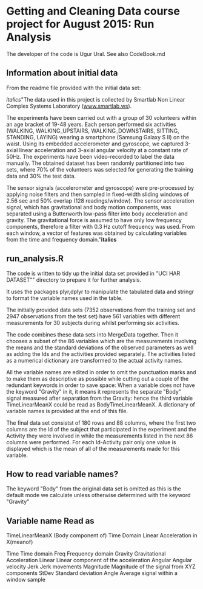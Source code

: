 # Getting and Cleaning Data course project for August 2015: Run Analysis

The developer of the code is Ugur Ural. See also CodeBook.md

## Information about initial data

From the readme file provided with the initial data set:

*italics*"The data used in this project is collected by Smartlab Non Linear Complex Systems Laboratory (www.smartlab.ws).

The experiments have been carried out with a group of 30 volunteers within an age bracket of 19-48 years. Each person performed six activities (WALKING, WALKING_UPSTAIRS, WALKING_DOWNSTAIRS, SITTING, STANDING, LAYING) wearing a smartphone (Samsung Galaxy S II) on the waist. Using its embedded accelerometer and gyroscope, we captured 3-axial linear acceleration and 3-axial angular velocity at a constant rate of 50Hz. The experiments have been video-recorded to label the data manually. The obtained dataset has been randomly partitioned into two sets, where 70% of the volunteers was selected for generating the training data and 30% the test data. 

The sensor signals (accelerometer and gyroscope) were pre-processed by applying noise filters and then sampled in fixed-width sliding windows of 2.56 sec and 50% overlap (128 readings/window). The sensor acceleration signal, which has gravitational and body motion components, was separated using a Butterworth low-pass filter into body acceleration and gravity. The gravitational force is assumed to have only low frequency components, therefore a filter with 0.3 Hz cutoff frequency was used. From each window, a vector of features was obtained by calculating variables from the time and frequency domain."__italics__

## run_analysis.R
The code is written to tidy up the initial data set provided in
"UCI HAR DATASET"" directory to prepare it for further analysis.

It uses the packages plyr,dplyr to manipulate the tabulated data
and stringr to format the variable names used in the table.

The initially provided data sets (7352 observations from 
the training set and 2947 observations from the test set) 
have 561 variables with different measurements for 30 subjects
during whilst performing six activities. 

The code combines these data sets into MergeData together. Then
it chooses a subset of the 86 variables which are the measurements
involving the means and the standard deviations of the observed 
parameters as well as adding the Ids and the activities provided separately. The activities listed as a numerical dictionary are transformed to the actual activity names.

All the variable names are edited in order to omit the punctuation
marks and to make them as descriptive as possible while cutting out
a couple of the redundant keywords in order to save space: When
a variable does not have the keyword "Gravity" in it, it means
it represents the separate "Body" signal measured after separation
from the Gravity: hence the third variable TimeLinearMeanX could be read as BodyTimeLinearMeanX. A dictionary of variable names is provided at the end of this file.

The final data set consistst of 180 rows and 88 columns, where the first two columns are the Id of the subject that participated in the
experiment and the Activity they were involved in while the measurements listed in the next 86 columns were performed. For each Id-Activity pair only one value is displayed which is the mean of all of the measurements made for this variable.

## How to read variable names?
The keyword "Body" from the original data set is omitted as this is the
default mode we calculate unless otherwise determined with the keyword
"Gravity"

Variable name           Read as
----------------------------------------------------------------------------------
TimeLinearMeanX     (Body component of) Time Domain Linear Acceleration in X(meanof)

Time                Time domain
Freq                Frequency domain
Gravity             Gravitational Acceleration
Linear              Linear component of the acceleration
Angular             Angular velocity
Jerk                Jerk movements
Magnitude           Magnitude of the signal from XYZ components
StDev               Standard deviation
Angle               Average signal within a window sample














